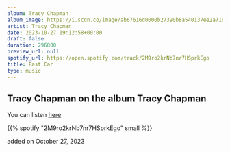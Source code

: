 ```yaml
---
album: Tracy Chapman
album_image: https://i.scdn.co/image/ab67616d0000b27390b8a540137ee2a718a369f9
artist: Tracy Chapman
date: 2023-10-27 19:12:58+00:00
draft: false
duration: 296800
preview_url: null
spotify_url: https://open.spotify.com/track/2M9ro2krNb7nr7HSprkEgo
title: Fast Car
type: music
---
```



## Tracy Chapman on the album Tracy Chapman

You can listen [here](https://open.spotify.com/track/2M9ro2krNb7nr7HSprkEgo)

{{% spotify "2M9ro2krNb7nr7HSprkEgo" small %}}

added on October 27, 2023